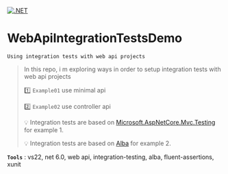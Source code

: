 [![.NET](https://github.com/aimenux/WebApiIntegrationTestsDemo/actions/workflows/ci.yml/badge.svg?branch=main)](https://github.com/aimenux/WebApiIntegrationTestsDemo/actions/workflows/ci.yml)

# WebApiIntegrationTestsDemo
```
Using integration tests with web api projects
```

> In this repo, i m exploring  ways in order to setup integration tests with web api projects
>
> :one: `Example01` use minimal api
>
> :two: `Example02` use controller api
>
> :bulb: Integration tests are based on [Microsoft.AspNetCore.Mvc.Testing](https://learn.microsoft.com/en-us/dotnet/api/microsoft.aspnetcore.mvc.testing) for example 1.
>
> :bulb: Integration tests are based on [Alba](https://jasperfx.github.io/alba) for example 2.
>

**`Tools`** : vs22, net 6.0, web api, integration-testing, alba, fluent-assertions, xunit
